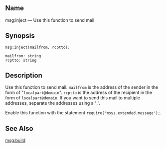 <a name="lua.ref.msg_inject"></a>
## Name

msg:inject — Use this function to send mail

<a name="idp16806384"></a>
## Synopsis

`msg:inject(mailfrom, rcptto);`

```
mailfrom: string
rcptto: string
```
<a name="idp16809376"></a>
## Description

Use this function to send mail. `mailfrom` is the address of the sender in the form of "`localpart@domain`". `rcptto` is the address of the recipient in the form of `localpart@domain`. If you want to send this mail to multiple addresses, separate the addresses using a ‘`,`’.

Enable this function with the statement `require('msys.extended.message');`.

<a name="idp16814592"></a>
## See Also

[msg:build](lua.ref.msg_build.php "msg:build")
